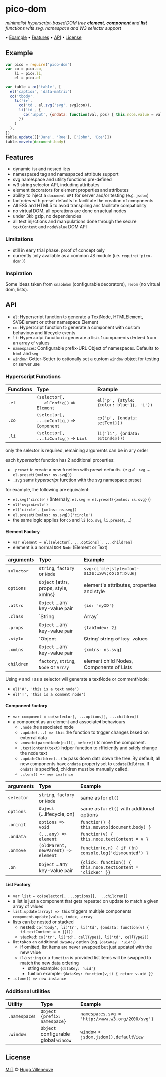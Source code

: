 <!-- markdownlint-disable MD004 MD007 MD010 MD012 MD041 MD022 MD024 MD032 -->

# pico-dom

*minimalist hyperscript-based DOM tree **element**, **component** and **list** functions with svg, namespace and W3 selector support*

• [Example](#example) • [Features](#features) • [API](#api) • [License](#license)

## Example

```javascript
var pico = require('pico-dom')
var co = pico.co,
    li = pico.li,
    el = pico.el

var table = co('table', [
  el('caption', 'data-matrix')
  co('tbody',
    li('tr',
      co('td', el.svg('svg', svgIcon)),
      li('td', {
        co('input', {ondata: function(val, pos) { this.node.value = val }}
      })
    )
  ),
])
table.update([['Jane', 'Roe'], ['John', 'Doe']])
table.moveto(document.body)
```

## Features

* dynamic list and nested lists
* namespaced tag and namespaced attribute support
* svg namespace and utility functions pre-defined
* w3 string selector API, including attributes
* element decorators for element properties and attributes
* ability to inject a `document API` for server and/or testing (e.g. `jsdom`)
* factories with preset defaults to facilitate the creation of components
* All ES5 and HTML5 to avoid transpiling and facilitate compatibility
* no virtual DOM, all operations are done on actual nodes
* under 3kb gzip, no dependencies
* all text injections and manipulations done through the secure `textContent` and `nodeValue` DOM API

### Limitations

* still in early trial phase. proof of concept only
* currently only available as a common JS module (i.e. `require('pico-dom')`)


### Inspiration

Some ideas taken from `snabbdom` (configurable decorators), `redom` (no virtual dom, lists).


## API

* `el`: Hyperscript function to generate a TextNode, HTMLElement, SVGElement or other namespace Element
* `co`: Hyperscript function to generate a component with custom behavious and lifecycle events
* `li`: Hyperscript function to generate a list of components derived from an array of values
* `namespaces`: Configurable prefix-URL Object of namespaces. Defaults to `html` and `svg`
* `window`: Getter-Setter to optionally set a custom `window` object for testing or server use

### Hyperscript Functions

Functions    | Type                                       | Example
:--------    | :---                                       | :----
`.el`        | `(selector[, ...elConfig])` => `Element`   | `el('p', {style: {color:'blue'}}, '1'))`
`.co`        | `(selector[, ...coConfig])` => `Component` | `co('p', {ondata: setText}))`
`.li`        | `(selector[, ...liConfig])` => `List`      | `li('li', {ondata: setIndex}))`
only the selector is required, remaining arguments can be in any order

each *hyperscript* function has 2 additional properties:
* `.preset` to create a new function with preset defaults. (e.g `el.svg = el.preset({xmlns: ns.svg})`)
* `.svg` same *hyperscript* function with the svg namespace preset

for example, the following are equivalent:
* `el.svg('circle')` (Internally, `el.svg = el.preset({xmlns: ns.svg})`)
* `el('svg:circle')`
* `el('circle', {xmlns: ns.svg})`
* `el.preset({xmlns: ns.svg})('circle')`
* the same logic applies for `co` and `li` (`co.svg`, `li.preset`, ...)


#### Element Factory

* `var element = el(selector[, ...options][, ...children])`
* element is a normal `DOM Node` (Element or Text)

arguments  | Type                                    | Example
:--------  | :---                                    | :----
`selector` | `string`, `factory` or `Node`           | `svg:circle[style=font-size:150%;color:blue]`
`options`  | `Object` {attrs, props, style, xmlns}   | element's attributes, properties and style
`.attrs`   | `Object` ...any key-value pair          | `{id: 'myID'}`
`.class`   | `String | Array`                        | `['.button', customClass]`
`.props`   | `Object` ...any key-value pair          | `{tabIndex: 2}`
`.style`   | `Object|String` string of key-values    | `{color:'blue'}` or `font-size:150%;color:blue`
`.xmlns`   | `Object` ...any key-value pair          | `{xmlns: ns.svg}`
`children` | `factory`, `string`, `Node` or `Array`  | element child Nodes, Components of Lists

Using `#` and `!` as a selector will generate a textNode or commentNode:
* `el('#', 'this is a text node')`
* `el('!', 'this is a comment node')`


#### Component Factory

* `var component = co(selector[, ...options][, ...children])`
* a component as an element and associated behaviours
  * `.node` the associated node
  * `.update(...) => this` the function to trigger changes based on external data
  * `.moveto(parentNode|null[, before])` to move the component.
  * `.textContent(text)` helper function to efficiently and safely change the node text
  * `.updateChildren(..)` to pass down data down the tree. By default, all new components have `ondata` property set to `updateChildren`. If `ondata` is specified, children must be manually called.
  * `.clone() => new instance`

arguments    | Type                                      | Example
:--------    | :---                                      | :----
`selector`   | `string`, `factory` or `Node`             | same as for `el()`
`options`    | `Object` {...lifecycle, on}               | same as for `el()` with additional options
`.oninit`    | `options => void`                         | `function() { this.moveto(document.body) }`
`.ondata`    | `(...any) => element`                     | `function(v) { this.node.textContent = v }`
`.onmove`    | `(oldParent, newParent) => element`       | `function(o,n) { if (!n) console.log('dismounted') }`
`.on`        | `Object` ...any key-value pair            | `{click: function() { this.node.textContent = 'clicked' }}`


#### List Factory

* `var list = co(selector[, ...options][, ...children])`
* a list is just a component that gets repeated on update to match a given array of values
* `list.update(array) => this` triggers multiple components `component.update(value, index, array`
* lists can be nested or stacked
  * nested: `co('body', li('tr', li('td', {ondata: function(v) { td.textContent = v }})))`
  * stacked: `co('tr', li('td', cellType1), li('td', cellType2))`
* list takes on additional `dataKey` option (eg. `{dataKey: 'uid'}`)
  * if omitted, list items are never swapped but just updated with the new value
  * if a `string` or a `function` is provided list items will be swapped to match the new data ordering
    * string example: `{dataKey: 'uid'}`
    * funtion example: `{dataKey: function(v,i) { return v.uid }}`
* `.clone() => new instance`

### Additional utilities

Utility       | Type                                  | Example
:--------     | :---                                  | :----
`.namespaces` | `Object {prefix: namespace}`          | `namespaces.svg = 'http://www.w3.org/2000/svg'}`
`.window`     | `Object` configurable global `window` | `window = jsdom.jsdom().defaultView`


## License

[MIT](http://www.opensource.org/licenses/MIT) © [Hugo Villeneuve](https://github.com/hville)
